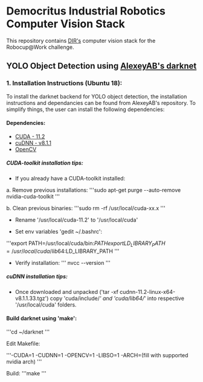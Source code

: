 # Democritus Industrial Robotics Computer Vision Stack
This repository contains [DIR's](http://dir.com.gr/) computer vision stack for the Robocup@Work challenge.
## YOLO Object Detection using [AlexeyAB's darknet](https://github.com/AlexeyAB/darknet)

### 1. Installation Instructions (Ubuntu 18):
 
To install the darknet backend for YOLO object detection, the installation instructions and dependancies can be found from AlexeyAB's repository. To simplify things, the user can install the following dependencies:

#### Dependencies:

 * [CUDA - 11.2](https://developer.nvidia.com/cuda-downloads?target_os=Linux&target_arch=x86_64&target_distro=Ubuntu&target_version=1804&target_type=deblocal)
 * [cuDNN - v8.1.1](https://developer.nvidia.com/rdp/cudnn-download)
 * [OpenCV](https://docs.opencv.org/master/d7/d9f/tutorial_linux_install.html)

##### CUDA-toolkit installation tips:

 * If you already have a CUDA-toolkit installed:

  a. Remove previous installations:
  '''sudo apt-get purge --auto-remove nvidia-cuda-toolkit
  '''

  b. Clean previous binaries:
  '''sudo rm -rf /usr/local/cuda-xx.x
  '''

 * Rename '/usr/local/cuda-11.2' to '/usr/local/cuda'
 
 * Set env variables 'gedit ~/.bashrc':
	
  '''export PATH=/usr/local/cuda/bin:$PATH
  export LD_LIBRARY_PATH=/usr/local/cuda/lib64:$LD_LIBRARY_PATH
  '''
 
* Verify installation:
	'''
	nvcc --version
	'''

##### cuDNN installation tips:

 - Once downloaded and unpacked ('tar -xf cudnn-11.2-linux-x64-v8.1.1.33.tgz') copy 'cuda/include/*' and 'cuda/lib64/*' into respective '/usr/local/cuda' folders.

#### Build darknet using 'make':
 
'''cd ~/darknet
'''
 
Edit Makefile:

'''-CUDA=1
-CUDNN=1
-OPENCV=1
-LIBSO=1
-ARCH=(fill with supported nvidia arch)
'''

Build:
'''make
'''
 
 




	



